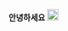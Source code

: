 **안녕하세요**  <img src="https://user-images.githubusercontent.com/81936905/115032874-c6449100-9f04-11eb-822c-e8b369593410.gif" width="20">
